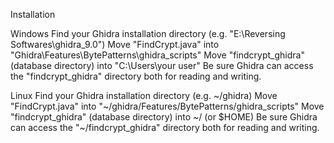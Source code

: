 Installation

Windows
Find your Ghidra installation directory (e.g. "E:\Reversing Softwares\ghidra_9.0")
Move "FindCrypt.java" into "Ghidra\Features\BytePatterns\ghidra_scripts"
Move "findcrypt_ghidra" (database directory) into "C:\Users\your user"
Be sure Ghidra can access the "findcrypt_ghidra" directory both for reading and writing.

Linux
Find your Ghidra installation directory (e.g. ~/ghidra)
Move "FindCrypt.java" into "~/ghidra/Features/BytePatterns/ghidra_scripts"
Move "findcrypt_ghidra" (database directory) into ~/ (or $HOME)
Be sure Ghidra can access the "~/findcrypt_ghidra" directory both for reading and writing.
